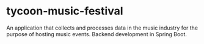 # tycoon-music-festival
 An application that collects and processes data in the music industry for the purpose of hosting music events. Backend development in Spring Boot.
